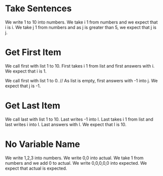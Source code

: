 # Take Sentences

We write 1 to 10 into numbers.
We take i 1 from numbers and we expect that i is i.
We take j 1 from numbers and as j is greater than 5, we expect that j is j.

# Get First Item

We call first with list 1 to 10.
First takes i 1 from list and first answers with i.
We expect that i is 1.

We call first with list 1 to 0.
// As list is empty,
first answers with -1 into j.
We expect that j is -1.

# Get Last Item

We call last with list 1 to 10.
Last writes -1 into l.
Last takes i 1 from list and last writes i into l.
Last answers with l.
We expect that l is 10.

# No Variable Name

We write 1,2,3 into numbers.
We write 0,0 into actual.
We take 1 from numbers and we add 0 to actual.
We write 0,0,0,0,0 into expected.
We expect that actual is expected.
